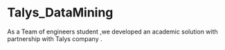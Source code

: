 # Talys_DataMining
As a Team of engineers student ,we developed an academic solution with  partnership  with Talys company .
